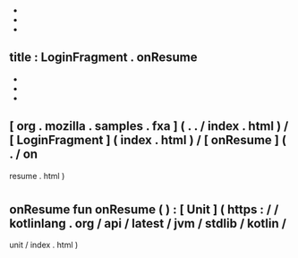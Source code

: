 -
-
-
title
:
LoginFragment
.
onResume
-
-
-
-
[
org
.
mozilla
.
samples
.
fxa
]
(
.
.
/
index
.
html
)
/
[
LoginFragment
]
(
index
.
html
)
/
[
onResume
]
(
.
/
on
-
resume
.
html
)
#
onResume
fun
onResume
(
)
:
[
Unit
]
(
https
:
/
/
kotlinlang
.
org
/
api
/
latest
/
jvm
/
stdlib
/
kotlin
/
-
unit
/
index
.
html
)
